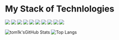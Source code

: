 # My Stack of Technlologies

<img src="https://img.shields.io/badge/PYTHON-black?style=for-the-badge&logo=python&logoColor=gold"/> <img src="https://img.shields.io/badge/c++-black?style=for-the-badge&logo=c++&logoColor=blue"/> <img src="https://img.shields.io/badge/C Sharp-black?style=for-the-badge&logo=CSharp&logoColor=purple"/> <img src="https://img.shields.io/badge/.NET-black?style=for-the-badge&logo=.NET&logoColor=purple"/> <img src="https://img.shields.io/badge/Unity-black?style=for-the-badge&logo=Unity&logoColor=white"/> <img src="https://img.shields.io/badge/JavaScript-black?style=for-the-badge&logo=JavaScript&logoColor=orange"/> <img src="https://img.shields.io/badge/Vue.js-black?style=for-the-badge&logo=Vue.js&logoColor=#42b884"/> <img src="https://img.shields.io/badge/postgresql-black?style=for-the-badge&logo=postgresql&logoColor=#42b884"/> <img src="https://img.shields.io/badge/mysql-black?style=for-the-badge&logo=mysql&logoColor=#42b884"/> <img src="https://img.shields.io/badge/mongodb-black?style=for-the-badge&logo=mongodb&logoColor=#42b884"/> 

![tom1k'sGitHub Stats](https://github-readme-stats.vercel.app/api?username=ITOMIK&theme=radical)
![Top Langs](https://github-readme-stats.vercel.app/api/top-langs/?username=ITOMIK&theme=radical)
